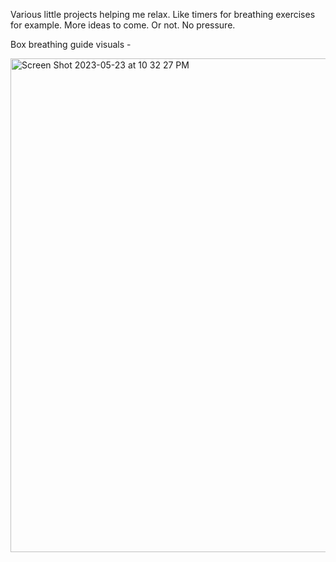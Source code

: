 Various little projects helping me relax. Like timers for breathing exercises for example. More ideas to come. Or not. No pressure.

Box breathing guide visuals - 

<img width="790" alt="Screen Shot 2023-05-23 at 10 32 27 PM" src="https://github.com/dan283/relaxation/assets/78473045/1141a974-a928-41ab-93b5-94099d80a4f7">
